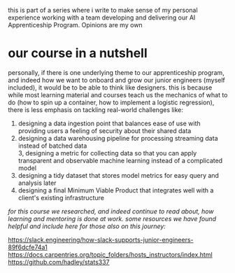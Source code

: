 this is part of a series where i write to make sense of my personal experience working with a team developing and delivering our AI Apprenticeship Program. Opinions are my own

# our course in a nutshell

personally, if there is one underlying theme to our apprenticeship program, and indeed how we want to onboard and grow our junior engineers (myself included), it would be to be able to think like designers. this is because while most learning material and courses teach us the mechanics of what to do (how to spin up a container, how to implement a logistic regression), there is less emphasis on tackling real-world challenges like: 

1. designing a data ingestion point that balances ease of use with providing users a feeling of security about their shared data  
2. designing a data warehousing pipeline for processing streaming data instead of batched data  
3, designing a metric for collecting data so that you can apply transparent and observable machine learning instead of a complicated model  
4. designing a tidy dataset that stores model metrics for easy query and analysis later  
5. designing a final Minimum Viable Product that integrates well with a client's existing infrastructure  

*for this course we researched, and indeed continue to read about, how learning and mentoring is done at work. some resources we have found helpful and include here for those also on this journey:* 

https://slack.engineering/how-slack-supports-junior-engineers-89f6dcfe74a1
https://docs.carpentries.org/topic_folders/hosts_instructors/index.html  
https://github.com/hadley/stats337 
